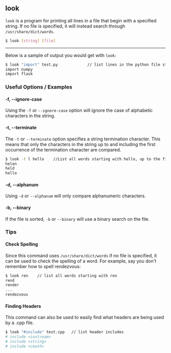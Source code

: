 look
-------

`look` is a program for printing all lines in a file that begin with a specified string. If no file is specified, it will instead search through `/usr/share/dict/words`.

~~~ bash
$ look [string] [file]
~~~

---

Below is a sample of output you would get with `look`:

~~~ bash
$ look "import" test.py             // list lines in the python file starting with import
import numpy
import flask
~~~


### Useful Options / Examples

#### -f, -&#45;ignore-case

Using the `-f` or `--ignore-case` option will ignore the case of alphabetic characters in the string. 

#### -t, -&#45;terminate

The `-t` or `--terminate` option specifies a string termination character. This means that only the characters in the string up to and including the first occurrence of the termination character are compared.

~~~ bash
$ look -t l hello    //List all words starting with hello, up to the first occurrence of char l
helen
held
hello
~~~

#### -d, -&#45;alphanum

Using `-d` or `--alphanum` will only compare alphanumeric characters.

#### -b, -&#45;binary

If the file is sorted, `-b` or `--binary` will use a binary search on the file.



### Tips

#### Check Spelling

Since this command uses `/usr/share/dict/words` if no file is specified, it can be used to check the spelling of a word. For example, say you don't remember how to spell rendezvous:

~~~ bash
$ look ren    // list all words starting with ren
rend
render
...
rendezvous
~~~

#### Finding Headers

This command can also be used to easily find what headers are being used by a .cpp file.

~~~ bash
$ look "#include" test.cpp   // list header includes
# include <iostream>
# include <string>
# include <cmath>
~~~
